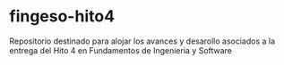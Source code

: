 # fingeso-hito4
Repositorio destinado para alojar los avances y desarollo asociados a la entrega del Hito 4 en Fundamentos de Ingenieria y Software
